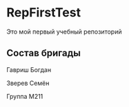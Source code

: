 # RepFirstTest
Это мой первый учебный репозиторий

## Состав бригады
Гавриш Богдан

Зверев Семён

Группа М211
